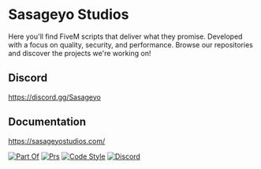 # Sasageyo Studios
Here you'll find FiveM scripts that deliver what they promise. Developed with a focus on quality, security, and performance. Browse our repositories and discover the projects we're working on!

## Discord
https://discord.gg/Sasageyo

## Documentation
https://sasageyostudios.com/

[![Part Of](https://img.shields.io/badge/Part_Of-Sasageyo_Studios-green.svg)](https://sasageyostudios.com/) [![Prs](https://img.shields.io/badge/PRs-welcome-yellow.svg)](https://github.com/Sasageyo-Studios) [![Code Style](https://tailwindcss.com/)](http://www.gnu.org/licenses/agpl-3.0) [![Discord](https://img.shields.io/badge/Discord-Sasageyo-red.svg)](https://discord.gg/Sasageyo)
